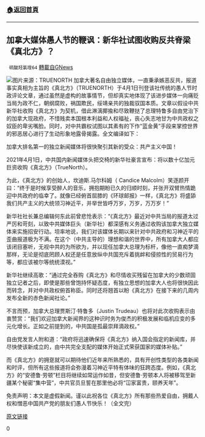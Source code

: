 ###  [:house:返回首頁](https://github.com/ourhimalayas/txt)
---

## 加拿大媒体愚人节的鞭讽：新华社试图收购反共脊梁《真北方》？
` 硫酸羟氯喹64` [轉載自GNews](https://gnews.org/zh-hans/1045476/)

![]()![](https://static.tnc.news/media/2021/04/cm-xi-696x365.jpg)图片来源：TRUENORTH
加拿大著名自由独立媒体，一直秉承嫉恶反共，报道事实真相为主旨的《真北方》（TRUENORTH）于4月1日刊登该社传统的愚人节时政评论文章，通过虽然是虚构的故事情节，但却真实地体现了该进步媒体一向痛贬当局为政不仁，朝纲腐败，祸国欺民，绥靖亲共的独裁驭国本质。文章以假设中共新华社收购《真北方》为契机，借此淋漓揶揄和尽致鞭挞了总理特鲁多自由党治下的加拿大现政府，不惜贱卖本国根本利益和人权福祉，丧心失志地甘为中共政权之奴臣的卑劣嘴脸。同时，对中共霸权试图以其素有的下作“蓝金黄”手段来掌控世界的邪恶居心进行了生动形象地露骨揭露。全文编译如下：

加拿大排名第一的独立新闻媒体将很快聚引其新的受众：共产主义中国！

2021年4月1日，中共国内新闻媒体头把交椅的新华社豪言宣布：将以数十亿加元巨资收购《真北方》（TrueNorth）。

为此，《真北方》的创始人，坎迪斯.马尔科姆（ Candice Malcolm）笑逐颜开曰：“终于是时候享受醉人的音乐，拥抱期盼已久的归顺时刻，并张开双臂热情跪迎中共政府的临幸了。就像已经俯首屈膝的《环球邮报》一样，《真北方》将盛舔我们共产主义的大统领习神近平，并举世皆呼万岁，万岁，万万岁！”

新华社社长兼总编辑何东此前曾悲怆表示：“《真北方》最近对中共当局的报道太过严厉和苛刻，以致中共媒体巨头（新华社）都深感有义务通过收购该加拿大独立媒体来实施招安行动。坦率地说，我们对该媒体长期以来针对中共政府和习神近平的歪曲报道极为不满。在这个（中共主导的）理想和谐的世界中，所有加拿大人都应该闭目塞听，无视中共的为所欲为，并以现任加拿大总理为标杆，像他一直痴梦滴那样，无论是彻底罔顾人权还是任意放纵中共国充斥着挑衅和侵掠性的贸易行为等，都应该被尔等统统漠视。”

新华社继续高歌：“通过完全吞购《真北方》和尽情收买残留在加拿大的少数顽固独立记者之后，即使是那些曾饱持怀疑态度，有独立思想的加拿大人也将很快因此而转念，并对中共政权俯首称臣。同时还将翘首以盼《真北方》在接下来的几周内发布全新的赤色新闻社论。”

不言而预，加拿大总理贾斯汀·特鲁多（Justin Trudeau）也将对此次收购表示由衷赞赏：“我们欢迎加拿大新闻界的这种识时务为俊杰的积极发展和临机应变的多元化增长。正如之前提到的，中共国是孤最崇拜滴政权。”

自由党发言人附和道：“政府将迅速确保将《真北方》纳入国会指定的新闻库，并尽快使该新成立的，由中共完全支配的媒体开始正式荣获国家的媒体补贴。”

而《真北方》的拥趸就可以期待他们近年来所熟悉的，具有开创性类型的各类新闻和时评，但所有这些报道将会弥漫着习神近平特有体味的狂跨态度。例如，《真北方》的“安德鲁·劳顿”栏目将继续如常运作如昔，但安德鲁·劳顿本人将被移驾至新疆某个秘密“集中营”，中共官员旦誓在那里他必将“冚家富贵，颐养天年”。

免责声明：本文是虚假新闻。谨以此祝各位《真北方》所有那些热爱自由，拥戴人权和憎恶中国共产党的朋友们愚人节快乐！（全文完）

[原文链接](https://tnc.news/2021/04/01/xinhua-news-agency-acquires-true-north/)

0
